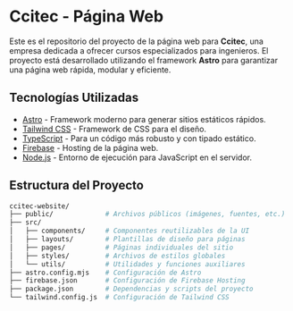 # Ccitec - Página Web

Este es el repositorio del proyecto de la página web para **Ccitec**, una empresa dedicada a ofrecer cursos especializados para ingenieros. El proyecto está desarrollado utilizando el framework **Astro** para garantizar una página web rápida, modular y eficiente.

## Tecnologías Utilizadas

- [Astro](https://astro.build) - Framework moderno para generar sitios estáticos rápidos.
- [Tailwind CSS](https://tailwindcss.com) - Framework de CSS para el diseño.
- [TypeScript](https://www.typescriptlang.org) - Para un código más robusto y con tipado estático.
- [Firebase](https://firebase.google.com) - Hosting de la página web.
- [Node.js](https://nodejs.org) - Entorno de ejecución para JavaScript en el servidor.

## Estructura del Proyecto

```bash
ccitec-website/
├── public/             # Archivos públicos (imágenes, fuentes, etc.)
├── src/
│   ├── components/     # Componentes reutilizables de la UI
│   ├── layouts/        # Plantillas de diseño para páginas
│   ├── pages/          # Páginas individuales del sitio
│   ├── styles/         # Archivos de estilos globales
│   └── utils/          # Utilidades y funciones auxiliares
├── astro.config.mjs    # Configuración de Astro
├── firebase.json       # Configuración de Firebase Hosting
├── package.json        # Dependencias y scripts del proyecto
└── tailwind.config.js  # Configuración de Tailwind CSS
